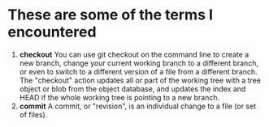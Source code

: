 # These are some of the terms I encountered
1. **checkout**
You can use git checkout on the command line to create a new branch, change your current working branch to a different branch, or even to switch to a different version of a file from a different branch. The "checkout" action updates all or part of the working tree with a tree object or blob from the object database, and updates the index and HEAD if the whole working tree is pointing to a new branch.
2. **commit**
A commit, or "revision", is an individual change to a file (or set of files). 

